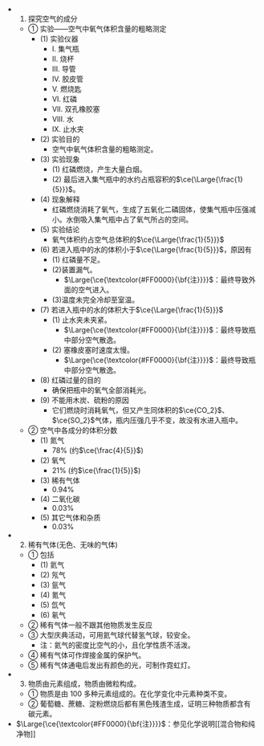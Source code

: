 - 1. 探究空气的成分
  - ① 实验——空气中氧气体积含量的粗略测定
    - (1) 实验仪器
      - I. 集气瓶
      - II. 烧杯
      - III. 导管
      - IV. 胶皮管
      - V. 燃烧匙
      - VI. 红磷
      - VII. 双孔橡胶塞
      - VIII. 水
      - IX. 止水夹
    - (2) 实验目的
      - 空气中氧气体积含量的粗略测定。
    - (3) 实验现象
      - (1) 红磷燃烧，产生大量白烟。
      - (2) 最后进入集气瓶中的水约占瓶容积的$\ce{\Large{\frac{1}{5}}}$。
    - (4) 现象解释
      - 红磷燃烧消耗了氧气，生成了五氧化二磷固体，使集气瓶中压强减小。水倒吸入集气瓶中占了氧气所占的空间。
    - (5) 实验结论
      - 氧气体积约占空气总体积的$\ce{\Large{\frac{1}{5}}}$
    - (6) 若进入瓶中的水的体积小于$\ce{\Large{\frac{1}{5}}}$，原因有
      - (1) 红磷量不足。
      - (2)装置漏气。
        - $\Large{\ce{\textcolor{#FF0000}{\bf{注}}}}$：最终导致外面的空气进入。
      - (3)温度未完全冷却至室温。
    - (7) 若进入瓶中的水的体积大于$\ce{\Large{\frac{1}{5}}}$
      - (1) 止水夹未夹紧。
        - $\Large{\ce{\textcolor{#FF0000}{\bf{注}}}}$：最终导致瓶中部分空气散逸。
      - (2) 塞橡皮塞时速度太慢。
        - $\Large{\ce{\textcolor{#FF0000}{\bf{注}}}}$：最终导致瓶中部分空气散逸。
    - (8) 红磷过量的目的
      - 确保把瓶中的氧气全部消耗光。
    - (9) 不能用木炭、硫粉的原因
      - 它们燃烧时消耗氧气，但又产生同体积的$\ce{CO_2}$、$\ce{SO_2}$气体，瓶内压强几乎不变，故没有水进入瓶中。
  - ② 空气中各成分的体积分数
    - (1) 氮气
      - 78% (约$\ce{\frac{4}{5}}$)
    - (2) 氧气
      - 21% (约$\ce{\frac{1}{5}}$)
    - (3) 稀有气体
      - 0.94%
    - (4) 二氧化碳
      - 0.03%
    - (5) 其它气体和杂质
      - 0.03%
- 2. 稀有气体(无色、无味的气体)
  - ① 包括
    - (1) 氦气
    - (2) 氖气
    - (3) 氩气
    - (4) 氪气
    - (5) 氙气
    - (6) 氡气
  - ② 稀有气体一般不跟其他物质发生反应
  - ③ 大型庆典活动，可用氦气球代替氢气球，较安全。
    - 注：氦气的密度比空气的小，且化学性质不活泼。
  - ④ 稀有气体可作焊接金属的保护气。
  - ⑤ 稀有气体通电后发出有颜色的光，可制作霓虹灯。
- 3. 物质由元素组成，物质由微粒构成。
  - ① 物质是由 100 多种元素组成的。在化学变化中元素种类不变。
  - ② 葡萄糖、蔗糖、淀粉燃烧后都有黑色残渣生成，证明三种物质都含有碳元素。
- $\Large{\ce{\textcolor{#FF0000}{\bf{注}}}}$：参见化学说明[[混合物和纯净物]]
